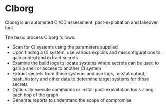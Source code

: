 CIborg
======

CIborg is an automated CI/CD assessment, post-exploitation and takeover tool.

The basic process CIborg follows:
* Scan for CI systems using the parameters supplied
* Upon finding a CI system, use various exploits and misconfigurations to gain control and extract secrets
* Examine the build logs to locate systems where secrets can be used to gain a shell or access to another CI system
* Extract secrets from those systems and use logs, netstat output, bash_history and other data to determine target systems for those secrets
* Optionally execute commands or install post-exploitation tools along each hop of the graph
* Generate reports to understand the scope of compromise
